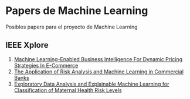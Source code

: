 # Papers de Machine Learning

Posibles papers para el proyecto de Machine Learning

## IEEE Xplore

1. [Machine Learning-Enabled Business Intelligence For Dynamic Pricing Strategies In E-Commerce](https://ieeexplore.ieee.org/document/10489724)
2. [The Application of Risk Analysis and Machine Learning in Commercial Banks](https://ieeexplore.ieee.org/document/10442449)
3. [Exploratory Data Analysis and Explainable Machine Learning for Classification of Maternal Health Risk Levels](https://ieeexplore.ieee.org/document/10560341)


